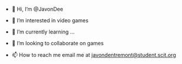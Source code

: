 - 👋 Hi, I’m @JavonDee
- 👀 I’m interested in video games

- 🌱 I’m currently learning ...
- 💞️ I’m looking to collaborate on games

- 📫 How to reach me email me at javondentremont@student.scit.org


<!---
JavonDee/JavonDee is a ✨ special ✨ repository because its `README.md` (this file) appears on your GitHub profile.
You can click the Preview link to take a look at your changes.
--->
